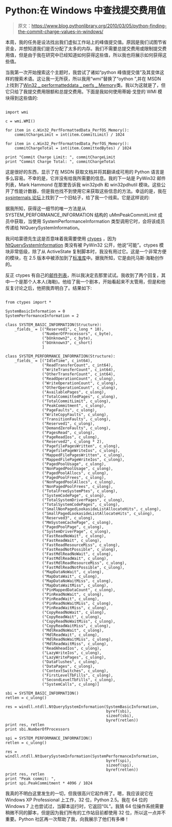 # Python:在 Windows 中查找提交费用值

> 原文：<https://www.blog.pythonlibrary.org/2010/03/05/python-finding-the-commit-charge-values-in-windows/>

本周，我的任务是设法找出我们虚拟工作站上的峰值提交值。原因是我们试图节省资金，并想知道我们是否分配了太多的内存。我们不需要总提交费用或限制提交费用值，但是由于我在研究中已经知道如何获得这些值，所以我也将展示如何获得这些值。

当我第一次开始搜索这个主题时，我尝试了诸如“python 峰值提交值”及其变体这样的搜索术语。这让我一无所获，所以我用“wmi”替换了“oython ”,并在 MSDN 上找到了[Win32 _ performatteddata _ perfs _ Memory](http://msdn.microsoft.com/en-us/library/aa394268%28VS.85%29.aspx)类。我以为这就是了，但它只给了我提交费用限额和总提交费用。下面是我如何使用蒂姆·戈登的 WMI 模块得到这些值的:

```

import wmi

c = wmi.WMI()

for item in c.Win32_PerfFormattedData_PerfOS_Memory():
    commitChargeLimit = int(item.CommitLimit) / 1024

for item in c.Win32_PerfFormattedData_PerfOS_Memory():
    commitChargeTotal = int(item.CommittedBytes) / 1024

print "Commit Charge Limit: ", commitChargeLimit
print "Commit Charge Total: ", commitChargeTotal

```

这是很好的东西，显示了在 MSDN 获取文档并将其翻译成可用的 Python 语言是多么容易。不幸的是，它并没有给我所需要的信息。我的下一站是 PyWin32 邮件列表，Mark Hammond 在那里告诉我 win32pdh 和 win32pdhutil 模块。这些公开了性能计数器，但是我也找不到使用它来获取这些信息的方法。幸运的是，我在 [sysinternals 论坛](http://forum.sysinternals.com/forum_posts.asp?TID=15540&PID=75852)上找到了一个旧帖子，给了我一个线索。它是这样说的:

据我所知，获得这一细节的唯一方法是从 SYSTEM_PERFORMANCE_INFORMATION 结构的 uMmPeakCommitLimit 成员中获取，当使用 SystemPerformanceInformation 类型调用它时，会将该成员传递给 NtQuerySystemInformation。


我问哈蒙德先生这是否意味着我需要使用 [ctypes](http://python.net/crew/theller/ctypes/) ，因为 [NtQuerySystemInformation](http://msdn.microsoft.com/en-us/library/ms724509%28VS.85%29.aspx) 类没有被 PyWin32 公开，他说“可能”。ctypes 模块非常低级，除了从 ActiveState 复制脚本时，我没有用过它。这是一个非常方便的模块，在 2.5 版本中被添加到了[标准库](http://docs.python.org/library/ctypes.html)中。据我所知，它是由托马斯·海勒创作的。

反正 ctypes 有自己的[邮件列表](https://lists.sourceforge.net/lists/listinfo/ctypes-users)，所以我决定去那里试试。我收到了两个回复，其中一个是那个人本人(海勒)。他给了我一个剧本，开始看起来不太管用，但是和他反复讨论之后，他把我弄明白了。结果如下:

```

from ctypes import *

SystemBasicInformation = 0
SystemPerformanceInformation = 2

class SYSTEM_BASIC_INFORMATION(Structure):
    _fields_ = [("Reserved1", c_long * 10),
                ("NumberOfProcessors", c_byte),
                ("bUnknown2", c_byte),
                ("bUnknown3", c_short)
                ]

class SYSTEM_PERFORMANCE_INFORMATION(Structure):
    _fields_ = [("IdleTime", c_int64),
                ("ReadTransferCount", c_int64),
                ("WriteTransferCount", c_int64),
                ("OtherTransferCount", c_int64),
                ("ReadOperationCount", c_ulong),
                ("WriteOperationCount", c_ulong),
                ("OtherOperationCount", c_ulong),
                ("AvailablePages", c_ulong),
                ("TotalCommittedPages", c_ulong),
                ("TotalCommitLimit", c_ulong),
                ("PeakCommitment", c_ulong),
                ("PageFaults", c_ulong),
                ("WriteCopyFaults", c_ulong),
                ("TransitionFaults", c_ulong),
                ("Reserved1", c_ulong),
                ("DemandZeroFaults", c_ulong),
                ("PagesRead", c_ulong),
                ("PageReadIos", c_ulong),
                ("Reserved2", c_ulong * 2),
                ("PagefilePagesWritten", c_ulong),
                ("PagefilePageWriteIos", c_ulong),
                ("MappedFilePagesWritten", c_ulong),
                ("MappedFilePageWriteIos", c_ulong),
                ("PagedPoolUsage", c_ulong),
                ("NonPagedPoolUsage", c_ulong),
                ("PagedPoolAllocs", c_ulong),
                ("PagedPoolFrees", c_ulong),
                ("NonPagedPoolAllocs", c_ulong),
                ("NonPagedPoolFrees", c_ulong),
                ("TotalFreeSystemPtes", c_ulong),
                ("SystemCodePage", c_ulong),
                ("TotalSystemDriverPages", c_ulong),
                ("TotalSystemCodePages", c_ulong),
                ("SmallNonPagedLookasideListAllocateHits", c_ulong),
                ("SmallPagedLookasideListAllocateHits", c_ulong),
                ("Reserved3", c_ulong),
                ("MmSystemCachePage", c_ulong),
                ("PagedPoolPage", c_ulong),
                ("SystemDriverPage", c_ulong),
                ("FastReadNoWait", c_ulong),
                ("FastReadWait", c_ulong),
                ("FastReadResourceMiss", c_ulong),
                ("FastReadNotPossible", c_ulong),
                ("FastMdlReadNoWait", c_ulong),
                ("FastMdlReadWait", c_ulong),
                ("FastMdlReadResourceMiss", c_ulong),
                ("FastMdlReadNotPossible", c_ulong),
                ("MapDataNoWait", c_ulong),
                ("MapDataWait", c_ulong),
                ("MapDataNoWaitMiss", c_ulong),
                ("MapDataWaitMiss", c_ulong),
                ("PinMappedDataCount", c_ulong),
                ("PinReadNoWait", c_ulong),
                ("PinReadWait", c_ulong),
                ("PinReadNoWaitMiss", c_ulong),
                ("PinReadWaitMiss", c_ulong),
                ("CopyReadNoWait", c_ulong),
                ("CopyReadWait", c_ulong),
                ("CopyReadNoWaitMiss", c_ulong),
                ("CopyReadWaitMiss", c_ulong),
                ("MdlReadNoWait", c_ulong),
                ("MdlReadWait", c_ulong),
                ("MdlReadNoWaitMiss", c_ulong),
                ("MdlReadWaitMiss", c_ulong),
                ("ReadAheadIos", c_ulong),
                ("LazyWriteIos", c_ulong),
                ("LazyWritePages", c_ulong),
                ("DataFlushes", c_ulong),
                ("DataPages", c_ulong),
                ("ContextSwitches", c_ulong),
                ("FirstLevelTbFills", c_ulong),
                ("SecondLevelTbFills", c_ulong),
                ("SystemCalls", c_ulong)]

sbi = SYSTEM_BASIC_INFORMATION()
retlen = c_ulong()

res = windll.ntdll.NtQuerySystemInformation(SystemBasicInformation,
                                            byref(sbi),
                                            sizeof(sbi),
                                            byref(retlen))
print res, retlen
print sbi.NumberOfProcessors

spi = SYSTEM_PERFORMANCE_INFORMATION()
retlen = c_ulong()

res = windll.ntdll.NtQuerySystemInformation(SystemPerformanceInformation,
                                            byref(spi),
                                            sizeof(spi),
                                            byref(retlen))
print res, retlen
print "Peak commit: ",
print spi.PeakCommitment * 4096 / 1024

```

我真的不明白这里发生的一切，但我很高兴它起作用了。嗯，我应该说它在 Windows XP Professional 上工作，32 位，Python 2.5。我在 64 位的 Windows 7 上也尝试过，当脚本运行时，它返回“0L”。我猜 64 位操作系统需要稍微不同的脚本，但是因为我们所有的工作站目前都使用 32 位，所以这一点并不重要。Python 社区再一次帮助了我，向我展示了他们有多棒！